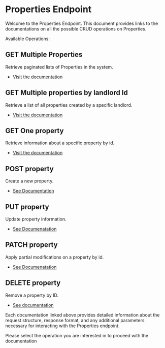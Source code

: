# Properties Endpoint
Welcome to the Properties Endpoint. This document provides links to the documentations on all the possible CRUD operations on Properties.

Available Operations:

## GET Multiple Properties
Retrieve paginated lists of Properties in the system.
- [Visit the documentation](./get.md)

## GET Multiple properties by landlord Id
Retrieve a list of all properties created by a specific landlord.
- [Visit the documentation](./landlord/[id]/get.md)

## GET One property
Retrieve information about a specific property by id.
- [Visit the documentation](./[id]/get.md)


## POST property
Create a new property.
- [See Documentation](./post.md)

## PUT property
Update property information.
- [See Documenatation](./[id]/put.md)

## PATCH property
Apply partial modifications on a property by id.
- [See Documenatation](./[id]/patch.md)

## DELETE property
Remove a property by ID.
- [See documentation](./[id]/delete.md)



Each documentation linked above provides detailed information about the request structure, response format, and any additional parameters necessary for interacting with the Properties endpoint.

Please select the operation you are interested in to proceed with the documentation
